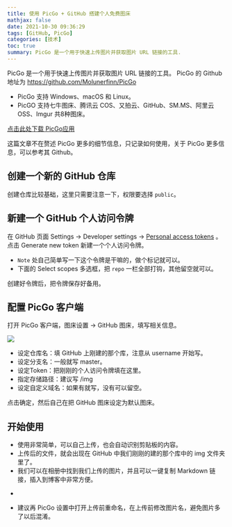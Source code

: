 ```yaml
---
title: 使用 PicGo + GitHub 搭建个人免费图床
mathjax: false
date: 2021-10-30 09:36:29
tags: [GitHub, PicGo]
categories: [技术]
toc: true
summary: PicGo 是一个用于快速上传图片并获取图片 URL 链接的工具. 
---
```

PicGo 是一个用于快速上传图片并获取图片 URL 链接的工具。
PicGo 的 Github 地址为 https://github.com/Molunerfinn/PicGo

* PicGo 支持 Windows、macOS 和 Linux。
* PicGO 支持七牛图床、腾讯云 COS、又拍云、GitHub、SM.MS、阿里云 OSS、Imgur 共8种图床。

[点击此处下载 PicGo应用](https://github.com/Molunerfinn/PicGo/releases)

这篇文章不在赘述 PicGo 更多的细节信息，只记录如何使用，关于 PicGo 更多信息，可以参考其 Github。
<!--more-->

## 创建一个新的 GitHub 仓库

创建仓库比较基础，这里只需要注意一下，权限要选择 `public`。

## 新建一个 GitHub 个人访问令牌

在 GitHub 页面 Settings -> Developer settings -> [Personal access tokens](https://github.com/settings/tokens) 。
点击 Generate new token 新建一个个人访问令牌。

* `Note` 处自己简单写一下这个令牌是干嘛的，做个标记就可以。
* 下面的 Select scopes 多选框，把 `repo` 一栏全部打钩，其他留空就可以。

创建好令牌后，把令牌保存好备用。

## 配置 PicGo 客户端

打开 PicGo 客户端，图床设置 -> GitHub 图床，填写相关信息。

![](https://cdn.jsdelivr.net/gh/Etongxue/TC@main/使用-PicGo-+-GitHub-搭建个人免费图床_1.webp)

* 设定仓库名：填 GitHub 上刚建的那个库，注意从 username 开始写。
* 设定分支名：一般就写 master。
* 设定Token：把刚刚的个人访问令牌填在这里。
* 指定存储路径：建议写 /img
* 设定自定义域名：如果有就写，没有可以留空。

点击确定，然后自己在把 GitHub 图床设定为默认图床。

## 开始使用

* 使用非常简单，可以自己上传，也会自动识别剪贴板的内容。
* 上传后的文件，就会出现在 GitHub 中我们刚刚的建的那个库中的 img 文件夹里了。
* 我们可以在相册中找到我们上传的图片，并且可以一键复制 Markdown 链接，插入到博客中非常方便。
-
* 建议再 PicGo 设置中打开上传前重命名，在上传前修改图片名，避免图片多了以后混淆。